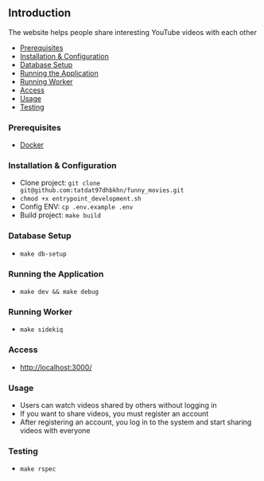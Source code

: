## Introduction

The website helps people share interesting YouTube videos with each other

- [Prerequisites](#prerequisites)
- [Installation & Configuration](#installation--configuration)
- [Database Setup](#database-setup)
- [Running the Application](#running-the-application)
- [Running Worker](#running-worker)
- [Access](#access)
- [Usage](#usage)
- [Testing](#testing)


### Prerequisites

- [Docker](https://www.docker.com/)

### Installation & Configuration

- Clone project: `git clone git@github.com:tatdat97dhbkhn/funny_movies.git`
- `chmod +x entrypoint_development.sh`
- Config ENV: `cp .env.example .env`
- Build project: `make build`

### Database Setup

- `make db-setup`

### Running the Application

- `make dev && make debug`

### Running Worker

- `make sidekiq`

### Access

- [http://localhost:3000/](http://localhost:3000/)

### Usage

- Users can watch videos shared by others without logging in
- If you want to share videos, you must register an account
- After registering an account, you log in to the system and start sharing videos with everyone

### Testing

- `make rspec`
